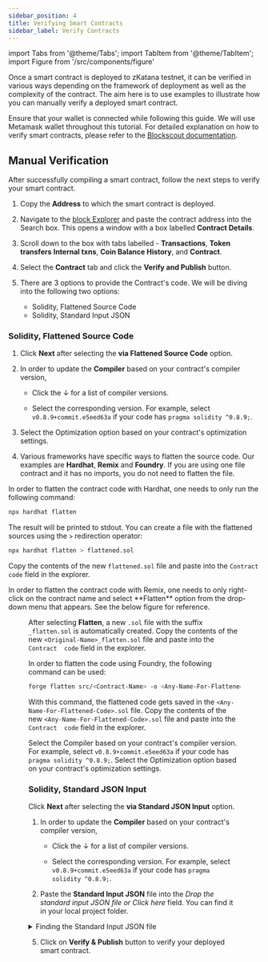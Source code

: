 ```yaml
---
sidebar_position: 4
title: Verifying Smart Contracts
sidebar_label: Verify Contracts
---
```

import Tabs from '@theme/Tabs';
import TabItem from '@theme/TabItem';
import Figure from '/src/components/figure'

Once a smart contract is deployed to zKatana testnet, it can be verified in various ways depending on the framework of deployment as well as the complexity of the contract. The aim here is to use examples to illustrate how you can manually verify a deployed smart contract.

Ensure that your wallet is connected while following this guide. We will use Metamask wallet throughout this tutorial.
For detailed explanation on how to verify smart contracts, please refer to the [Blockscout documentation](https://docs.blockscout.com/for-developers/verify-contracts).

## Manual Verification

After successfully compiling a smart contract, follow the next steps to verify your smart contract.

1. Copy the **Address** to which the smart contract is deployed.

2. Navigate to the [block Explorer](docs/build/zkEVM/quickstart.md) and paste the contract address into the Search box. This opens a window with a box labelled **Contract Details**.

3. Scroll down to the box with tabs labelled - **Transactions**, **Token transfers** **Internal txns**, **Coin Balance History**, and **Contract**.

4. Select the **Contract** tab and click the **Verify and Publish** button.

5. There are 3 options to provide the Contract's code. We will be diving into the following two options:
   - Solidity, Flattened Source Code
   - Solidity, Standard Input JSON

### Solidity, Flattened Source Code

1. Click **Next** after selecting the **via Flattened Source Code** option.
2. In order to update the **Compiler** based on your contract's compiler version,

    - Click the &#8595; for a list of compiler versions.

    - Select the corresponding version. For example, select `v0.8.9+commit.e5eed63a` if your code has `pragma solidity ^0.8.9;`.
3. Select the Optimization option based on your contract's optimization settings.
4. Various frameworks have specific ways to flatten the source code. Our examples are **Hardhat**, **Remix** and **Foundry**. If you are using one file contract and it has no imports, you do not need to flatten the file.

<Tabs>
<TabItem value="hardhat" label="Hardhat" default>
In order to flatten the contract code with Hardhat, one needs to only run the following command:

```bash
npx hardhat flatten
```
The result will be printed to stdout. You can create a file with the flattened sources using the `>` redirection operator:

```bash
npx hardhat flatten > flattened.sol
```
Copy the contents of the new `flattened.sol` file and paste into the `Contract  code` field in the explorer.
</TabItem>

<TabItem value="remix" label="Remix">
In order to flatten the contract code with Remix, one needs to only right-click on the contract name and select **Flatten** option from the drop-down menu that appears. See the below figure for reference.

<Figure caption="Selecting the flatten code option" src={require('/docs/build/zkEVM/smart-contracts/img/flatten-code-remix.png').default} width="100%" />

After selecting **Flatten**, a new `.sol` file with the suffix `_flatten.sol` is automatically created. Copy the contents of the new `<Original-Name>_flatten.sol` file and paste into the `Contract  code` field in the explorer.
</TabItem>

<TabItem value="foundry" label="Foundry">
In order to flatten the code using Foundry, the following command can be used:

```bash
forge flatten src/<Contract-Name> -o <Any-Name-For-Flattened-Code>.sol
```

With this command, the flattened code gets saved in the `<Any-Name-For-Flattened-Code>.sol` file. Copy the contents of the new `<Any-Name-For-Flattened-Code>.sol` file and paste into the `Contract  code` field in the explorer.

Select the Compiler based on your contract's compiler version. For example, select `v0.8.9+commit.e5eed63a` if your code has `pragma solidity ^0.8.9;`.
Select the Optimization option based on your contract's optimization settings.
</TabItem>
</Tabs>

### Solidity, Standard JSON Input

Click **Next** after selecting the **via Standard JSON Input** option.

1. In order to update the **Compiler** based on your contract's compiler version,

    - Click the &#8595; for a list of compiler versions.

    - Select the corresponding version. For example, select `v0.8.9+commit.e5eed63a` if your code has `pragma solidity ^0.8.9;`.

2. Paste the **Standard Input JSON** file into the *Drop the standard input JSON file or Click here* field. You can find it in your local project folder.

<details>
<summary>Finding the Standard Input JSON file</summary>

1. For Hardhat project go to the `src/build-info` folder and open the `.json` file.

<Figure src={require('/docs/build/zkEVM/smart-contracts/img/json.png').default} width="35%" />

2. Find the `input` JSON object. Format the json file to make it more readable.

3. Copy the only `input` JSON object value into a new file

<Figure src={require('/docs/build/zkEVM/smart-contracts/img/input-object.png').default} width="35%" />

4. Drag and drop this new file into **Drop file or Click here** field.

</details>

5. Click on **Verify & Publish** button to verify your deployed smart contract.